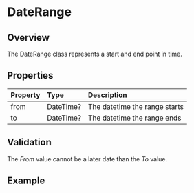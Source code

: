# DateRange

## Overview

The DateRange class represents a start and end point in time.

## Properties

| Property | Type | Description |
| :------- | :--- | :---------- |
| from | DateTime? | The datetime the range starts |
| to | DateTime? | The datetime the range ends |

## Validation

The *From* value cannot be a later date than the *To* value.

## Example
